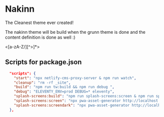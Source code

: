 # Nakinn

The Cleanest theme ever created!

The nakinn theme will be build when the grunn theme is done and the content definition is done as well :)

<[a-zA-Z\/][^>]\*>

## Scripts for package.json

```json
  "scripts": {
    "start": "npx netlify-cms-proxy-server & npm run watch",
    "cleanup": "rm -rf _site",
    "build": "npm run tw:build && npm run debug ",
    "debug": "ELEVENTY_ENV=prod DEBUG=* eleventy",
    "splash-screens:build": "npm run splash-screens:screen & npm run splash-screens:screendark",
    "splash-screens:screen": "npx pwa-asset-generator http://localhost:3791/pwa-splashscreen/ src/themes/grunn/assets/splash_screens --path-override '/assets/splash_screens' -i src/themes/grunn/assets/splash_screens/index.html --splash-only ",
    "splash-screens:screendark": "npx pwa-asset-generator http://localhost:3791/pwa-splashscreen-dark/ src/themes/grunn/assets/splash_screens  --path-override '/assets/splash_screens' -i src/themes/grunn/assets/splash_screens/index.html --splash-only --dark-mode"
  },
```
